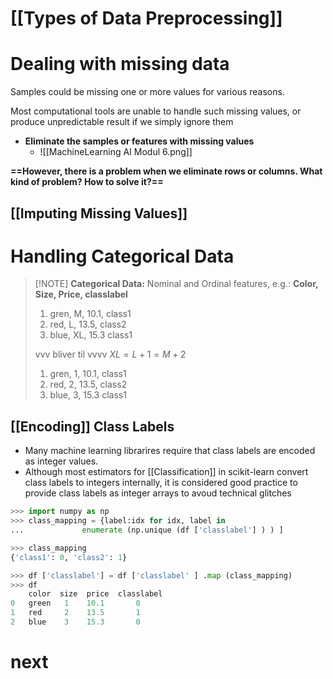 # [[Types of Data Preprocessing]]

# Dealing with missing data
Samples could be missing one or more values for various reasons.

Most computational tools are unable to handle such missing values, or produce unpredictable result if we simply ignore them
- **Eliminate the samples or features with missing values**
	- ![[MachineLearning AI Modul 6.png]]

**==However, there is a problem when we eliminate rows or columns. What kind of problem? How to solve it?==**
## [[Imputing Missing Values]]

# Handling Categorical Data
> [!NOTE] **Categorical Data:**
> Nominal and Ordinal features, e.g.:
> **Color, Size, Price, classlabel**
> 1. gren, M, 10.1, class1
> 2. red, L, 13.5, class2
> 3. blue, XL, 15.3 class1
> 
> vvv bliver til vvvv
> $XL=L+1=M+2$
> 1. gren, 1, 10.1, class1
> 2. red, 2, 13.5, class2
> 3. blue, 3, 15.3 class1

## [[Encoding]] Class Labels
- Many machine learning librarires require that class labels are encoded as integer values.
- Although most estimators for [[Classification]] in scikit-learn convert class labels to integers internally, it is considered good practice to provide class labels as integer arrays to avoud technical glitches

```python
>>> import numpy as np
>>> class_mapping = {label:idx for idx, label in
...             enumerate (np.unique (df ['classlabel'] ) ) ]

>>> class_mapping
{'class1': 0, 'class2': 1}
```

```python
>>> df ['classlabel'] = df ['classlabel' ] .map (class_mapping)
>>> df
	color  size  price  classlabel
0	green   1    10.1       0
1	red     2    13.5       1
2	blue    3    15.3       0
```

# next